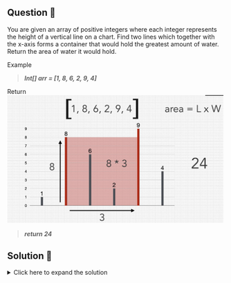 ## Question 🤔
You are given an array of positive integers where each integer represents the height of a 
vertical line on a chart. Find two lines which together with the x-axis forms a container that 
would hold the greatest amount of water. Return the area of water it would hold.

Example<br>
>***Int[] arr = [1, 8, 6, 2, 9, 4]***

Return<br>
<img src="explain.PNG" alt="Container with most water" width="500"/>
>***return 24***



## Solution 🙋
<details>
  <summary>Click here to expand the solution</summary>

* First we solve this with brute force way which takes O(n^2) time and O(1) space complexities.
* Then the optimal solution using **Two Pointers Technique** with the O(n) time and O(1) space complexities.


[//]: # (adding additional margin from bottom)
<br>
<br>
<br>
<br>

